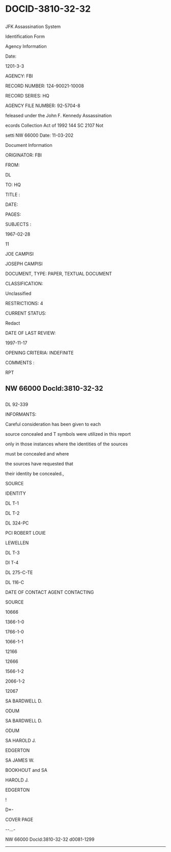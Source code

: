 # DOCID-3810-32-32

##
JFK Assassination System

Identification Form

Agency Information

Date:

1201-3-3

AGENCY: FBI

RECORD NUMBER: 124-90021-10008

RECORD SERIES: HQ

AGENCY FILE NUMBER: 92-5704-8

feleased under the John F. Kennedy Assassination

ecords Collection Act of 1992 144 SC 2107 Not

setti NW 66000 Date: 11-03-202

Document Information

ORIGINATOR: FBI

FROM:

DL

TO: HQ

TITLE :

DATE:

PAGES:

SUBJECTS :

1967-02-28

11

JOE CAMPISI

JOSEPH CAMPISI

DOCUMENT, TYPE: PAPER, TEXTUAL DOCUMENT

CLASSIFICATION:

Unclassified

RESTRICTIONS: 4

CURRENT STATUS:

Redact

DATE OF LAST REVIEW:

1997-11-17

OPENING CRITERIA: INDEFINITE

COMMENTS :

RPT

NW 66000 Docld:3810-32-32
---

##
DL 92-339

INFORMANTS:

Careful consideration has been given to each

source concealed and T symbols were utilized in this report

only in those instances where the identities of the sources

must be concealed and where

the sources have requested that

their identity be concealed.,

SOURCE

IDENTITY

DL T-1

DL T-2

DL 324-PC

PCI ROBERT LOUIE

LEWELLEN

DL T-3

DI T-4

DL 275-C-TE

DL 116-C

DATE OF CONTACT AGENT CONTACTING

SOURCE

10666

1366-1-0

1766-1-0

1066-1-1

12166

12666

1566-1-2

2066-1-2

12067

SA BARDWELL D.

ODUM

SA BARDWELL D.

ODUM

SA HAROLD J.

EDGERTON

SA JAMES W.

BOOKHOUT and SA

HAROLD J.

EDGERTON

!

D*-

COVER PAGE

--...-

NW 66000 Docld:3810-32-32
d0081-1299

---

